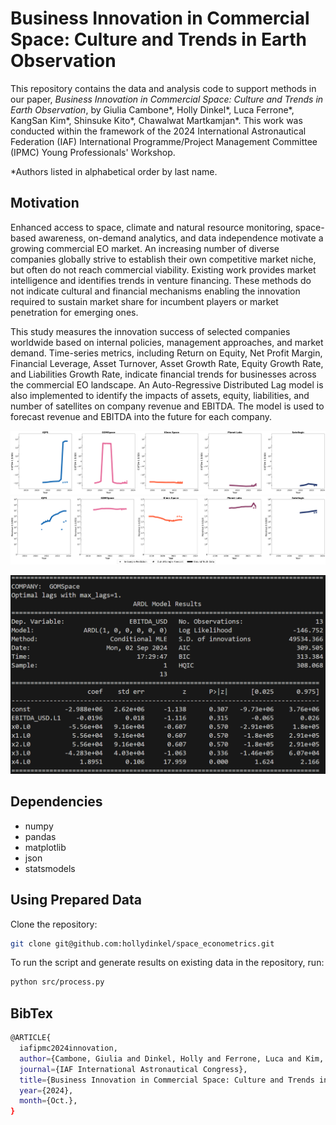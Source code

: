 # Business Innovation in Commercial Space: Culture and Trends in Earth Observation

This repository contains the data and analysis code to support methods in our paper, *Business Innovation in Commercial Space: Culture and Trends in Earth Observation*, by Giulia Cambone*, Holly Dinkel*, Luca Ferrone*, KangSan Kim*, Shinsuke Kito*, Chawalwat Martkamjan*. This work was conducted within the framework of the 2024 International Astronautical Federation (IAF) International Programme/Project Management Committee (IPMC) Young Professionals' Workshop.

*Authors listed in alphabetical order by last name.

## Motivation

Enhanced access to space, climate and natural resource monitoring, space-based awareness, on-demand analytics, and data independence motivate a growing commercial EO market. An increasing number of diverse companies globally strive to establish their own competitive market niche, but often do not reach commercial viability. Existing work provides market intelligence and identifies trends in venture financing. These methods do not indicate cultural and financial mechanisms enabling the innovation required to sustain market share for incumbent players or market penetration for emerging ones.

This study measures the innovation success of selected companies worldwide based on internal policies, management approaches, and market demand. Time-series metrics, including Return on Equity, Net Profit Margin, Financial Leverage, Asset Turnover, Asset Growth Rate, Equity Growth Rate, and Liabilities Growth Rate, indicate financial trends for businesses across the commercial EO landscape. An Auto-Regressive Distributed Lag model is also implemented to identify the impacts of assets, equity, liabilities, and number of satellites on company revenue and EBITDA. The model is used to forecast revenue and EBITDA into the future for each company.

<p align="center">
  <img src="images/ebitda_separate.png" width="900" title="EBITDA">
  <img src="images/revenue_separate.png" width="900" title="Revenue">
</p>

<p align="center">
  <img src="images/ardl_example.png" width="700" title="ARDL Example">
</p>

## Dependencies

- numpy
- pandas
- matplotlib
- json
- statsmodels

## Using Prepared Data

Clone the repository:

```bash
git clone git@github.com:hollydinkel/space_econometrics.git
```

To run the script and generate results on existing data in the repository, run:

```bash
python src/process.py
```

## BibTex

```bash
@ARTICLE{
  iafipmc2024innovation,
  author={Cambone, Giulia and Dinkel, Holly and Ferrone, Luca and Kim, KangSan and Kito, Shinsuke and Martkamjan, Chawalwat},
  journal={IAF International Astronautical Congress}, 
  title={Business Innovation in Commercial Space: Culture and Trends in Earth Observation}, 
  year={2024},
  month={Oct.},
}
```
